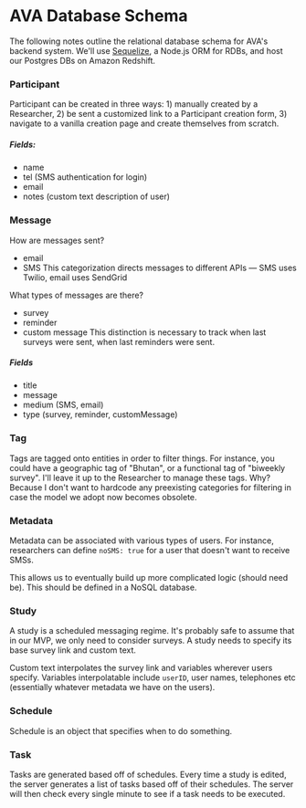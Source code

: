 # AVA Database Schema

The following notes outline the relational database schema for AVA's backend system. We'll use [Sequelize](http://docs.sequelizejs.com/), a Node.js ORM for RDBs, and host our Postgres DBs on Amazon Redshift.


### Participant
Participant can be created in three ways: 1) manually created by a Researcher, 2) be sent a customized link to a Participant creation form, 3) navigate to a vanilla creation page and create themselves from scratch.

##### Fields:
* name
* tel (SMS authentication for login)
* email
* notes (custom text description of user)

### Message
How are messages sent?
* email
* SMS
This categorization directs messages to different APIs — SMS uses Twilio, email uses SendGrid

What types of messages are there?
* survey
* reminder
* custom message
This distinction is necessary to track when last surveys were sent, when last reminders were sent.

##### Fields
* title
* message
* medium (SMS, email)
* type (survey, reminder, customMessage)

### Tag
Tags are tagged onto entities in order to filter things. For instance, you could have a geographic tag of "Bhutan", or a functional tag of "biweekly survey". I'll leave it up to the Researcher to manage these tags. Why? Because I don't want to hardcode any preexisting categories for filtering in case the model we adopt now becomes obsolete.

### Metadata
Metadata can be associated with various types of users. For instance, researchers can define `noSMS: true` for a user that doesn't want to receive SMSs. 

This allows us to eventually build up more complicated logic (should need be). This should be defined in a NoSQL database.

### Study
A study is a scheduled messaging regime. It's probably safe to assume that in our MVP, we only need to consider surveys. A study needs to specify its base survey link and custom text.

Custom text interpolates the survey link and variables wherever users specify. Variables interpolatable include `userID`, user names, telephones etc (essentially whatever metadata we have on the users).

### Schedule
Schedule is an object that specifies when to do something.

### Task
Tasks are generated based off of schedules. Every time a study is edited, the server generates a list of tasks based off of their schedules. The server will then check every single minute to see if a task needs to be executed.

